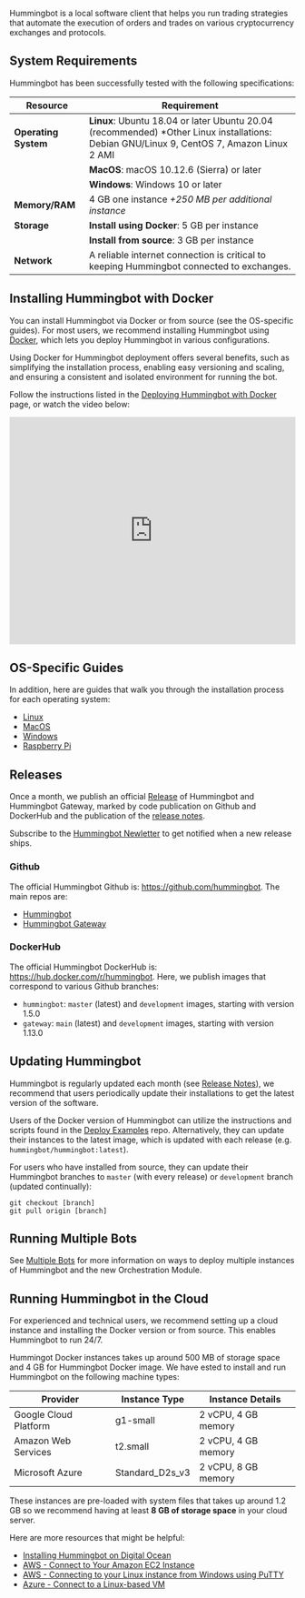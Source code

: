 Hummingbot is a local software client that helps you run trading strategies that automate the execution of orders and trades on various cryptocurrency exchanges and protocols.

## System Requirements

Hummingbot has been successfully tested with the following specifications:

| Resource             | Requirement                                                                                                                  |
| -------------------- | ---------------------------------------------------------------------------------------------------------------------------- |
| **Operating System** | **Linux**: Ubuntu 18.04 or later Ubuntu 20.04 (recommended) \*Other Linux installations: Debian GNU/Linux 9, CentOS 7, Amazon Linux 2 AMI |
|                      | **MacOS**: macOS 10.12.6 (Sierra) or later                                                                                   |
|                      | **Windows**: Windows 10 or later                                                                                             |
| **Memory/RAM**       | 4 GB one instance _+250 MB per additional instance_                                                                          |
| **Storage**          | **Install using Docker**: 5 GB per instance                                                                                  |
|                      | **Install from source**: 3 GB per instance                                                                                   |
| **Network**          | A reliable internet connection is critical to keeping Hummingbot connected to exchanges.                                     |

## Installing Hummingbot with Docker

You can install Hummingbot via Docker or from source (see the OS-specific guides). For most users, we recommend installing Hummingbot using [Docker](https://www.docker.com/), which lets you deploy Hummingbot in various configurations. 

Using Docker for Hummingbot deployment offers several benefits, such as simplifying the installation process, enabling easy versioning and scaling, and ensuring a consistent and isolated environment for running the bot. 


Follow the instructions listed in the [Deploying Hummingbot with Docker](/installation/deploy/) page, or watch the video below:

<iframe style="width:100%; min-height:400px;" src="https://www.youtube.com/embed/VzmJuJ0D0c8" frameborder="0" allow="accelerometer; autoplay; encrypted-media; gyroscope; picture-in-picture" allowfullscreen></iframe>

## OS-Specific Guides

In addition, here are guides that walk you through the installation process for each operating system:

* [Linux](./linux.md)
* [MacOS](./mac.md)
* [Windows](./windows.md)
* [Raspberry Pi](./raspberry-pi.md)

## Releases

Once a month, we publish an official [Release](/governance/releases) of Hummingbot and Hummingbot Gateway, marked by code publication on Github and DockerHub and the publication of the [release notes](/release-notes). 

Subscribe to the [Hummingbot Newletter](https://hummingbot.substack.com/) to get notified when a new release ships.

### Github

The official Hummingbot Github is: <https://github.com/hummingbot>. The main repos are:

* [Hummingbot](https://github.com/hummingbot/hummingbot)
* [Hummingbot Gateway](https://github.com/hummingbot/gateway)

### DockerHub

The official Hummingbot DockerHub is: <https://hub.docker.com/r/hummingbot>. Here, we publish images that correspond to various Github branches:

  * `hummingbot`: `master` (latest) and `development` images, starting with version 1.5.0
  * `gateway`: `main` (latest) and `development` images, starting with version 1.13.0

## Updating Hummingbot

Hummingbot is regularly updated each month (see [Release Notes](/release-notes/)), we recommend that users periodically update their installations to get the latest version of the software.

Users of the Docker version of Hummingbot can utilize the instructions and scripts found in the [Deploy Examples](https://github.com/hummingbot/deploy-examples/tree/main/bash_scripts) repo. Alternatively, they can update their instances to the latest image, which is updated with each release (e.g. `hummingbot/hummingbot:latest`).

For users who have installed from source, they can update their Hummingbot branches to `master` (with every release) or `development` branch (updated continually):

```
git checkout [branch]
git pull origin [branch]
```

## Running Multiple Bots

See [Multiple Bots](./multiple-bots.md) for more information on ways to deploy multiple instances of Hummingbot and the new Orchestration Module.

## Running Hummingbot in the Cloud

For experienced and technical users, we recommend setting up a cloud instance and installing the Docker version or from source. This enables Hummingbot to run 24/7.

Hummingot Docker instances takes up around 500 MB of storage space and 4 GB for Hummingbot Docker image. We have ested to install and run Hummingbot on the following machine types:

| Provider              | Instance Type   | Instance Details      |
| --------------------- | --------------- | --------------------- |
| Google Cloud Platform | g1-small        | 2 vCPU, 4 GB memory |
| Amazon Web Services   | t2.small        | 2 vCPU, 4 GB memory   |
| Microsoft Azure       | Standard_D2s_v3 | 2 vCPU, 8 GB memory   |

These instances are pre-loaded with system files that takes up around 1.2 GB so we recommend having at least **8 GB of storage space** in your cloud server.

Here are more resources that might be helpful:

- [Installing Hummingbot on Digital Ocean](https://www.youtube.com/watch?v=XzQJbEJn9ag)
- [AWS - Connect to Your Amazon EC2 Instance](https://aws.amazon.com/ec2/?nc2=h_ql_prod_fs_ec2&ec2-whats-new.sort-by=item.additionalFields.postDateTime&ec2-whats-new.sort-order=desc)
- [AWS - Connecting to your Linux instance from Windows using PuTTY](https://docs.aws.amazon.com/AWSEC2/latest/UserGuide/putty.html)
- [Azure - Connect to a Linux-based VM](https://docs.microsoft.com/en-us/azure/marketplace/partner-center-portal/create-azure-vm-technical-asset#connect-to-a-linux-based-vm)